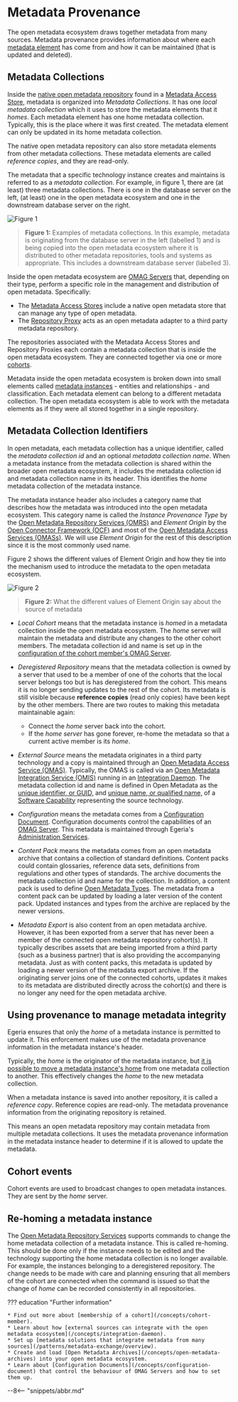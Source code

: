 <!-- SPDX-License-Identifier: CC-BY-4.0 -->
<!-- Copyright Contributors to the ODPi Egeria project 2020. -->

# Metadata Provenance

The open metadata ecosystem draws together metadata from many sources. Metadata provenance provides information about where each [metadata element](/concepts/open-metadata-instances) has come from and how it can be maintained (that is updated and deleted).

## Metadata Collections

Inside the [native open metadata repository](/concepts/open-metadata-repository) found in a [Metadata Access Store](/concepts/metadata-access-store), metadata is organized into *Metadata Collections*.  It has one *local metadata collection* which it uses to store the metadata elements that it *homes*.  Each metadata element has one home metadata collection.  Typically, this is the place where it was first created.  The metadata element can only be updated in its home metadata collection.

The native open metadata repository can also store metadata elements from other metadata collections.  These metadata elements are called *reference copies*, and they are read-only.

The metadata that a specific technology instance creates and maintains is referred to as a *metadata collection*.  For example, in figure 1, there are (at least) three metadata collections.  There is one in the database server on the left, (at least) one in the open metadata ecosystem and one in the downstream database server on the right.

![Figure 1](metadata-provenance-examples.svg)
> **Figure 1:** Examples of metadata collections.  In this example, metadata is originating from the database server in the left (labelled 1) and is being copied into the open metadata ecosystem where it is distributed to other metadata repositories, tools and systems as appropriate.  This includes a downstream database server (labelled 3).

Inside the open metadata ecosystem are [OMAG Servers](/concepts/omag-server) that, depending on their type, perform a specific role in the management and distribution of open metadata.  Specifically:

* The [Metadata Access Stores](/concepts/metadata-access-store) include a native open metadata store that can manage any type of open metadata.
* The [Repository Proxy](/concepts/repository-proxy) acts as an open metadata adapter to a third party metadata repository.

The repositories associated with the Metadata Access Stores and Repository Proxies each contain a metadata collection that is inside the open metadata ecosystem. They are connected together via one or more [cohorts](/concepts/cohort-member).

Metadata inside the open metadata ecosystem is broken down into small elements called [metadata instances](/concepts/open-metadata-instances) - entities and relationships - and classification.  Each metadata element can belong to a different metadata collection.  The open metadata ecosystem is able to work with the metadata elements as if they were all stored together in a single repository.

## Metadata Collection Identifiers

In open metadata, each metadata collection has a unique identifier, called the *metadata collection id* and an optional *metadata collection name*. When a metadata instance from the metadata collection is shared within the broader open metadata ecosystem, it includes the metadata collection id and metadata collection name in its header.  This identifies the *home* metadata collection of the metadata instance.
 
The metadata instance header also includes a category name that describes how the metadata was introduced into the open metadata ecosystem. This category name is called the *Instance Provenance Type* by the [Open Metadata Repository Services (OMRS)](/services/omrs) and *Element Origin* by the [Open Connector Framework (OCF)](/frameworks/ocf/overview) and most of the [Open Metadata Access Services (OMASs)](/services/omas).  We will use *Element Origin* for the rest of this description since it is the most commonly used name.

Figure 2 shows the different values of Element Origin and how they tie into the mechanism used to introduce the metadata to the open metadata ecosystem.

![Figure 2](metadata-provenance-diagram.svg)
> **Figure 2:** What the different values of Element Origin say about the source of metadata

* *Local Cohort* means that the metadata instance is *homed* in a metadata collection inside the open metadata ecosystem.  The *home* server will maintain the metadata and distribute any changes to the other cohort members. The metadata collection id and name is set up in the [configuration of the cohort member's OMAG Server](/concepts/metadata-collection-id).
  
* *Deregistered Repository* means that the metadata collection is owned by a server that used to be a member of one of the cohorts that the local server belongs too but is has deregistered from the cohort.  This means it is no longer sending updates to the rest of the cohort.  Its metadata is still visible because **reference copies** (read only copies) have been kept by the other members. There are two routes to making this metadata maintainable again:
    
     * Connect the *home* server back into the cohort.
     * If the *home server* has gone forever, re-home the metadata so that a current active member is its *home*.
       
* *External Source* means the metadata originates in a third party technology and a copy is maintained through an [Open Metadata Access Service (OMAS)](/services/omas). Typically, the OMAS is called via an [Open Metadata Integration Service (OMIS)](/services/omis) running in an [Integration Daemon](/concepts/integration-daemon).  The metadata collection id and name is defined in Open Metadata as the [unique identifier, or GUID,](/concepts/guid) and [unique name, or qualified name,](/concepts/referenceable) of a [Software Capability](/concepts/software-capability) representing the source technology.
  
* *Configuration* means the metadata comes from a [Configuration Document](/concepts/configuration-document).  Configuration documents control the capabilities of an [OMAG Server](/concepts/omag-server).  This metadata is maintained through Egeria's [Administration Services](/guides/admin/overview).
  
* *Content Pack* means the metadata comes from an open metadata archive that contains a collection of standard definitions.  Content packs could contain glossaries, reference data sets, definitions from regulations and other types of standards. The archive documents the metadata collection id and name for the collection.  In addition, a content pack is used to define [Open Metadata Types](/types).  The metadata from a content pack can be updated by loading a later version of the content pack.  Updated instances and types from the archive are replaced by the newer versions.
  
* *Metadata Export* is also content from an open metadata archive.  However, it has been exported from a server that has never been a member of the connected open metadata repository cohort(s).  It typically describes assets that are being imported from a third party (such as a business partner) that is also providing the accompanying metadata.  Just as with content packs, this metadata is updated by loading a newer version of the metadata export archive.  If the originating server joins one of the connected cohorts, updates it makes to its metadata are distributed directly across the cohort(s) and there is no longer any need for the open metadata archive.

## Using provenance to manage metadata integrity

Egeria ensures that only the *home* of a metadata instance is permitted to update it. This enforcement makes use of the metadata provenance information in the metadata instance's header.

Typically, the *home* is the originator of the metadata instance, but [it is possible to move a metadata instance's home](#re-homing-a-metadata-instance) from one metadata collection to another.  This effectively changes the *home* to the new metadata collection.

When a metadata instance is saved into another repository, it is called a *reference copy*.  Reference copies are read-only.  The metadata provenance information from the originating repository is retained.

This means an open metadata repository may contain metadata from multiple metadata collections.  It uses the metadata provenance information in the metadata instance header to determine if it is allowed to update the metadata.

## Cohort events

Cohort events are used to broadcast changes to open metadata instances.  They are sent by the *home* server.


## Re-homing a metadata instance

The [Open Metadata Repository Services](/services/omrs) supports commands to change the home metadata collection of a metadata instance.  This is called re-homing. This should be done only if the instance needs to be edited and the technology supporting the home metadata collection is no longer available. For example, the instances belonging to a deregistered repository.  The change needs to be made with care and planning ensuring that all members of the cohort are connected when the command is issued so that the change of *home* can be recorded consistently in all repositories.
  
??? education "Further information"

    * Find out more about [membership of a cohort](/concepts/cohort-member).
    * Learn about how [external sources can integrate with the open metadata ecosystem](/concepts/integration-daemon).
    * Set up [metadata solutions that integrate metadata from many sources](/patterns/metadata-exchange/overview).
    * Create and load [Open Metadata Archives](/concepts/open-metadata-archives) into your open metadata ecosystem.
    * Learn about [Configuration Documents](/concepts/configuration-document) that control the behaviour of OMAG Servers and how to set them up.

--8<-- "snippets/abbr.md"